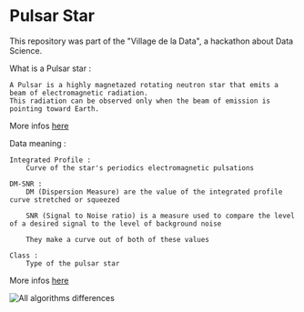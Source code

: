 # Pulsar Star

This repository was part of the "Village de la Data", a hackathon about Data Science.

What is a Pulsar star :

    A Pulsar is a highly magnetazed rotating neutron star that emits a beam of electromagnetic radiation.
    This radiation can be observed only when the beam of emission is pointing toward Earth.

More infos [here](https://en.wikipedia.org/wiki/Pulsar)

Data meaning :

    Integrated Profile :
        Curve of the star's periodics electromagnetic pulsations

    DM-SNR :
        DM (Dispersion Measure) are the value of the integrated profile curve stretched or squeezed

        SNR (Signal to Noise ratio) is a measure used to compare the level of a desired signal to the level of background noise

        They make a curve out of both of these values

    Class :
        Type of the pulsar star

More infos [here](http://www.isgjesar.com/Papers/Volume3,issue1/Paper%202.PDF)

![All algorithms differences](./Images/ModelCorrelation1.png)
